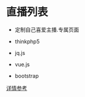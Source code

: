 直播列表
===============

 + 定制自己喜爱主播.专属页面
 
 
 + thinkphp5 
 + jq.js 
 + vue.js 
 + bootstrap

[详情参考](http://zhibo.yuanxu.top)
